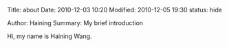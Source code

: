 Title: about
Date: 2010-12-03 10:20
Modified: 2010-12-05 19:30
status: hide

[comment]: <> (Category: Python)

[comment]: <> (Tags: pelican, publishing)

[comment]: <> (Slug: about)
Author: Haining
Summary: My brief introduction

Hi, my name is Haining Wang.